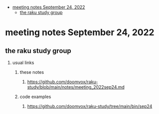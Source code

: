 - [meeting notes September 24, 2022](#org365f7fe)
  - [the raku study group](#org8df655f)


<a id="org365f7fe"></a>

# meeting notes September 24, 2022


<a id="org8df655f"></a>

## the raku study group

1.  usual links

    1.  these notes
    
        1.  <https://github.com/doomvox/raku-study/blob/main/notes/meeting_2022sep24.md>
    
    2.  code examples
    
        1.  <https://github.com/doomvox/raku-study/tree/main/bin/sep24>
